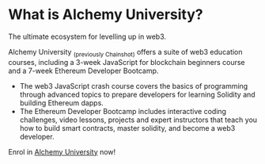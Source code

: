 # What is Alchemy University?

The ultimate ecosystem for levelling up in web3.

Alchemy University <sub>(previously Chainshot)</sub> offers a suite of web3 education courses, including a 3-week JavaScript for blockchain beginners course and a 7-week Ethereum Developer Bootcamp.
- The web3 JavaScript crash course covers the basics of programming through advanced topics to prepare developers for learning Solidity and building Ethereum dapps.
- The Ethereum Developer Bootcamp includes interactive coding challenges, video lessons, projects and expert instructors that teach you how to build smart contracts, master solidity, and become a web3 developer.

Enrol in [Alchemy University](https://www.alchemy.com/university) now!
